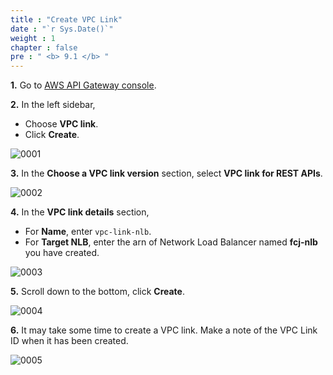 ```yaml
---
title : "Create VPC Link"
date : "`r Sys.Date()`"
weight : 1
chapter : false
pre : " <b> 9.1 </b> "
---
```


**1.** Go to [AWS API Gateway console](https://console.aws.amazon.com/apigateway/).

**2.** In the left sidebar,

- Choose **VPC link**.
- Click **Create**.

![0001](/images/9/1/0001.svg?featherlight=false&width=100pc)

**3.** In the **Choose a VPC link version** section, select **VPC link for REST APIs**.

![0002](/images/9/1/0002.svg?featherlight=false&width=100pc)

**4.** In the **VPC link details** section,

- For **Name**, enter `vpc-link-nlb`.
- For **Target NLB**, enter the arn of Network Load Balancer named **fcj-nlb** you have created.

![0003](/images/9/1/0003.svg?featherlight=false&width=100pc)

**5.** Scroll down to the bottom, click **Create**.

![0004](/images/9/1/0004.svg?featherlight=false&width=100pc)

**6.** It may take some time to create a VPC link. Make a note of the VPC Link ID when it has been created.

![0005](/images/9/1/0005.svg?featherlight=false&width=100pc)
